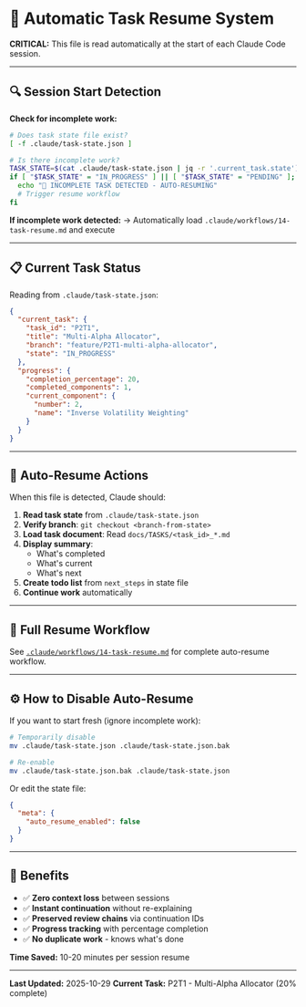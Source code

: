 # 🤖 Automatic Task Resume System

**CRITICAL:** This file is read automatically at the start of each Claude Code session.

---

## 🔍 Session Start Detection

**Check for incomplete work:**

```bash
# Does task state file exist?
[ -f .claude/task-state.json ]

# Is there incomplete work?
TASK_STATE=$(cat .claude/task-state.json | jq -r '.current_task.state')
if [ "$TASK_STATE" = "IN_PROGRESS" ] || [ "$TASK_STATE" = "PENDING" ]; then
  echo "🤖 INCOMPLETE TASK DETECTED - AUTO-RESUMING"
  # Trigger resume workflow
fi
```

**If incomplete work detected:**
→ Automatically load `.claude/workflows/14-task-resume.md` and execute

---

## 📋 Current Task Status

Reading from `.claude/task-state.json`:

```json
{
  "current_task": {
    "task_id": "P2T1",
    "title": "Multi-Alpha Allocator",
    "branch": "feature/P2T1-multi-alpha-allocator",
    "state": "IN_PROGRESS"
  },
  "progress": {
    "completion_percentage": 20,
    "completed_components": 1,
    "current_component": {
      "number": 2,
      "name": "Inverse Volatility Weighting"
    }
  }
}
```

---

## 🚀 Auto-Resume Actions

When this file is detected, Claude should:

1. **Read task state** from `.claude/task-state.json`
2. **Verify branch**: `git checkout <branch-from-state>`
3. **Load task document**: Read `docs/TASKS/<task_id>_*.md`
4. **Display summary**:
   - What's completed
   - What's current
   - What's next
5. **Create todo list** from `next_steps` in state file
6. **Continue work** automatically

---

## 📖 Full Resume Workflow

See [`.claude/workflows/14-task-resume.md`](./.claude/workflows/14-task-resume.md) for complete auto-resume workflow.

---

## ⚙️ How to Disable Auto-Resume

If you want to start fresh (ignore incomplete work):

```bash
# Temporarily disable
mv .claude/task-state.json .claude/task-state.json.bak

# Re-enable
mv .claude/task-state.json.bak .claude/task-state.json
```

Or edit the state file:
```json
{
  "meta": {
    "auto_resume_enabled": false
  }
}
```

---

## 🎯 Benefits

- ✅ **Zero context loss** between sessions
- ✅ **Instant continuation** without re-explaining
- ✅ **Preserved review chains** via continuation IDs
- ✅ **Progress tracking** with percentage completion
- ✅ **No duplicate work** - knows what's done

**Time Saved:** 10-20 minutes per session resume

---

**Last Updated:** 2025-10-29
**Current Task:** P2T1 - Multi-Alpha Allocator (20% complete)
